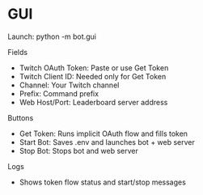 # GUI

Launch: python -m bot.gui

Fields
- Twitch OAuth Token: Paste or use Get Token
- Twitch Client ID: Needed only for Get Token
- Channel: Your Twitch channel
- Prefix: Command prefix
- Web Host/Port: Leaderboard server address

Buttons
- Get Token: Runs implicit OAuth flow and fills token
- Start Bot: Saves .env and launches bot + web server
- Stop Bot: Stops bot and web server

Logs
- Shows token flow status and start/stop messages
